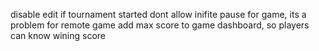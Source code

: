 disable edit if tournament started
dont allow inifite pause for game, its a problem for remote game
add max score to game dashboard, so players can know wining score
